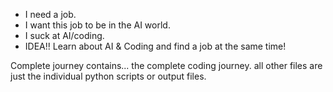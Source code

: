 - I need a job.
- I want this job to be in the AI world.
- I suck at AI/coding.
- IDEA!!
Learn about AI & Coding and find a job at the same time!

Complete journey contains... the complete coding journey.
all other files are just the individual python scripts or output files.
